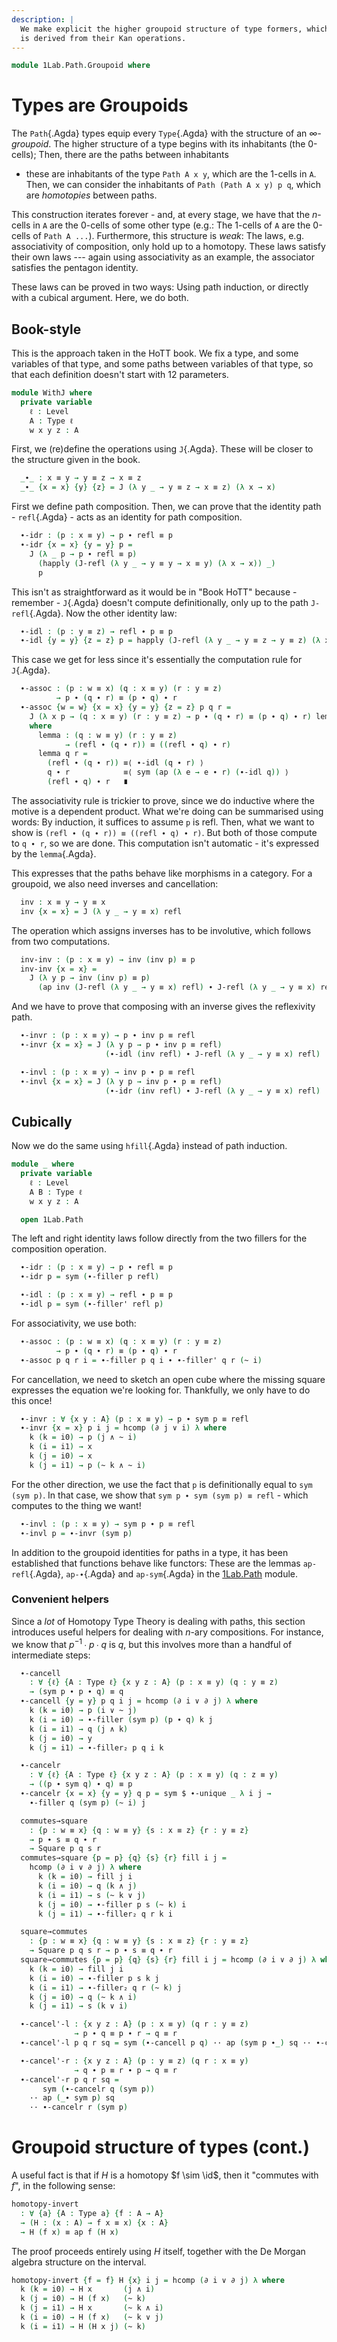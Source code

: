 ```yaml
---
description: |
  We make explicit the higher groupoid structure of type formers, which
  is derived from their Kan operations.
---
```

<!--
```agda
open import 1Lab.Path hiding (_∙_)
open import 1Lab.Type
```
-->

```agda
module 1Lab.Path.Groupoid where
```

<!--
```agda
_ = Path
_ = hfill
_ = ap-refl
_ = ap-∙
_ = ap-sym
```
-->

# Types are Groupoids

The `Path`{.Agda} types equip every `Type`{.Agda} with the structure of
an _$\infty$-groupoid_. The higher structure of a type begins with its
inhabitants (the 0-cells); Then, there are the paths between inhabitants
- these are inhabitants of the type `Path A x y`, which are the 1-cells
in `A`. Then, we can consider the inhabitants of `Path (Path A x y) p
q`, which are _homotopies_ between paths.

This construction iterates forever - and, at every stage, we have that
the $n$-cells in `A` are the 0-cells of some other type (e.g.: The
1-cells of `A` are the 0-cells of `Path A ...`). Furthermore, this
structure is _weak_: The laws, e.g. associativity of composition, only
hold up to a homotopy. These laws satisfy their own laws --- again using
associativity as an example, the associator satisfies the pentagon
identity.

These laws can be proved in two ways: Using path induction, or directly
with a cubical argument. Here, we do both.

## Book-style

This is the approach taken in the HoTT book. We fix a type, and some
variables of that type, and some paths between variables of that type,
so that each definition doesn't start with 12 parameters.

```agda
module WithJ where
  private variable
    ℓ : Level
    A : Type ℓ
    w x y z : A
```

First, we (re)define the operations using `J`{.Agda}. These will be closer to the
structure given in the book.

```agda
  _∙_ : x ≡ y → y ≡ z → x ≡ z
  _∙_ {x = x} {y} {z} = J (λ y _ → y ≡ z → x ≡ z) (λ x → x)
```

First we define path composition. Then, we can prove that the identity
path - `refl`{.Agda} - acts as an identity for path composition.

```agda
  ∙-idr : (p : x ≡ y) → p ∙ refl ≡ p
  ∙-idr {x = x} {y = y} p =
    J (λ _ p → p ∙ refl ≡ p)
      (happly (J-refl (λ y _ → y ≡ y → x ≡ y) (λ x → x)) _)
      p
```

This isn't as straightforward as it would be in "Book HoTT" because -
remember - `J`{.Agda} doesn't compute definitionally, only up to the path
`J-refl`{.Agda}.  Now the other identity law:

```agda
  ∙-idl : (p : y ≡ z) → refl ∙ p ≡ p
  ∙-idl {y = y} {z = z} p = happly (J-refl (λ y _ → y ≡ z → y ≡ z) (λ x → x)) p
```

This case we get for less since it's essentially the computation rule for `J`{.Agda}.

```agda
  ∙-assoc : (p : w ≡ x) (q : x ≡ y) (r : y ≡ z)
          → p ∙ (q ∙ r) ≡ (p ∙ q) ∙ r
  ∙-assoc {w = w} {x = x} {y = y} {z = z} p q r =
    J (λ x p → (q : x ≡ y) (r : y ≡ z) → p ∙ (q ∙ r) ≡ (p ∙ q) ∙ r) lemma p q r
    where
      lemma : (q : w ≡ y) (r : y ≡ z)
            → (refl ∙ (q ∙ r)) ≡ ((refl ∙ q) ∙ r)
      lemma q r =
        (refl ∙ (q ∙ r)) ≡⟨ ∙-idl (q ∙ r) ⟩
        q ∙ r            ≡⟨ sym (ap (λ e → e ∙ r) (∙-idl q)) ⟩
        (refl ∙ q) ∙ r   ∎
```

The associativity rule is trickier to prove, since we do inductive where
the motive is a dependent product. What we're doing can be summarised
using words: By induction, it suffices to assume `p` is refl. Then, what
we want to show is `(refl ∙ (q ∙ r)) ≡ ((refl ∙ q) ∙ r)`. But both of
those compute to `q ∙ r`, so we are done. This computation isn't
automatic - it's expressed by the `lemma`{.Agda}.

This expresses that the paths behave like morphisms in a category. For a
groupoid, we also need inverses and cancellation:

```agda
  inv : x ≡ y → y ≡ x
  inv {x = x} = J (λ y _ → y ≡ x) refl
```

The operation which assigns inverses has to be involutive, which follows
from two computations.

```agda
  inv-inv : (p : x ≡ y) → inv (inv p) ≡ p
  inv-inv {x = x} =
    J (λ y p → inv (inv p) ≡ p)
      (ap inv (J-refl (λ y _ → y ≡ x) refl) ∙ J-refl (λ y _ → y ≡ x) refl)
```

And we have to prove that composing with an inverse gives the reflexivity path.

```agda
  ∙-invr : (p : x ≡ y) → p ∙ inv p ≡ refl
  ∙-invr {x = x} = J (λ y p → p ∙ inv p ≡ refl)
                     (∙-idl (inv refl) ∙ J-refl (λ y _ → y ≡ x) refl)

  ∙-invl : (p : x ≡ y) → inv p ∙ p ≡ refl
  ∙-invl {x = x} = J (λ y p → inv p ∙ p ≡ refl)
                     (∙-idr (inv refl) ∙ J-refl (λ y _ → y ≡ x) refl)
```

## Cubically

Now we do the same using `hfill`{.Agda} instead of path induction.

```agda
module _ where
  private variable
    ℓ : Level
    A B : Type ℓ
    w x y z : A

  open 1Lab.Path
```

<!--
```agda
  ∙-filler₂ : ∀ {ℓ} {A : Type ℓ} {x y z : A} (q : x ≡ y) (r : y ≡ z)
            → Square q (q ∙ r) r refl
  ∙-filler₂ q r k i = hcomp (k ∨ ∂ i) λ where
    l (l = i0) → q (i ∨ k)
    l (k = i1) → r (l ∧ i)
    l (i = i0) → q k
    l (i = i1) → r l
```
-->

The left and right identity laws follow directly from the two fillers
for the composition operation.

```agda
  ∙-idr : (p : x ≡ y) → p ∙ refl ≡ p
  ∙-idr p = sym (∙-filler p refl)

  ∙-idl : (p : x ≡ y) → refl ∙ p ≡ p
  ∙-idl p = sym (∙-filler' refl p)
```

For associativity, we use both:

```agda
  ∙-assoc : (p : w ≡ x) (q : x ≡ y) (r : y ≡ z)
          → p ∙ (q ∙ r) ≡ (p ∙ q) ∙ r
  ∙-assoc p q r i = ∙-filler p q i ∙ ∙-filler' q r (~ i)
```

For cancellation, we need to sketch an open cube where the missing
square expresses the equation we're looking for. Thankfully, we only
have to do this once!

```agda
  ∙-invr : ∀ {x y : A} (p : x ≡ y) → p ∙ sym p ≡ refl
  ∙-invr {x = x} p i j = hcomp (∂ j ∨ i) λ where
    k (k = i0) → p (j ∧ ~ i)
    k (i = i1) → x
    k (j = i0) → x
    k (j = i1) → p (~ k ∧ ~ i)
```

For the other direction, we use the fact that `p` is definitionally
equal to `sym (sym p)`. In that case, we show that `sym p ∙ sym (sym p)
≡ refl` - which computes to the thing we want!

```agda
  ∙-invl : (p : x ≡ y) → sym p ∙ p ≡ refl
  ∙-invl p = ∙-invr (sym p)
```

In addition to the groupoid identities for paths in a type, it has been
established that functions behave like functors: These are the lemmas
`ap-refl`{.Agda}, `ap-∙`{.Agda} and `ap-sym`{.Agda} in the
[1Lab.Path] module.

[1Lab.Path]: 1Lab.Path.html#functorial-action

### Convenient helpers

Since a _lot_ of Homotopy Type Theory is dealing with paths, this
section introduces useful helpers for dealing with $n$-ary compositions.
For instance, we know that $p^{-1} ∙ p ∙ q$ is $q$, but this involves
more than a handful of intermediate steps:

```agda
  ∙-cancell
    : ∀ {ℓ} {A : Type ℓ} {x y z : A} (p : x ≡ y) (q : y ≡ z)
    → (sym p ∙ p ∙ q) ≡ q
  ∙-cancell {y = y} p q i j = hcomp (∂ i ∨ ∂ j) λ where
    k (k = i0) → p (i ∨ ~ j)
    k (i = i0) → ∙-filler (sym p) (p ∙ q) k j
    k (i = i1) → q (j ∧ k)
    k (j = i0) → y
    k (j = i1) → ∙-filler₂ p q i k

  ∙-cancelr
    : ∀ {ℓ} {A : Type ℓ} {x y z : A} (p : x ≡ y) (q : z ≡ y)
    → ((p ∙ sym q) ∙ q) ≡ p
  ∙-cancelr {x = x} {y = y} q p = sym $ ∙-unique _ λ i j →
    ∙-filler q (sym p) (~ i) j

  commutes→square
    : {p : w ≡ x} {q : w ≡ y} {s : x ≡ z} {r : y ≡ z}
    → p ∙ s ≡ q ∙ r
    → Square p q s r
  commutes→square {p = p} {q} {s} {r} fill i j =
    hcomp (∂ i ∨ ∂ j) λ where
      k (k = i0) → fill j i
      k (i = i0) → q (k ∧ j)
      k (i = i1) → s (~ k ∨ j)
      k (j = i0) → ∙-filler p s (~ k) i
      k (j = i1) → ∙-filler₂ q r k i

  square→commutes
    : {p : w ≡ x} {q : w ≡ y} {s : x ≡ z} {r : y ≡ z}
    → Square p q s r → p ∙ s ≡ q ∙ r
  square→commutes {p = p} {q} {s} {r} fill i j = hcomp (∂ i ∨ ∂ j) λ where
    k (k = i0) → fill j i
    k (i = i0) → ∙-filler p s k j
    k (i = i1) → ∙-filler₂ q r (~ k) j
    k (j = i0) → q (~ k ∧ i)
    k (j = i1) → s (k ∨ i)

  ∙-cancel'-l : {x y z : A} (p : x ≡ y) (q r : y ≡ z)
              → p ∙ q ≡ p ∙ r → q ≡ r
  ∙-cancel'-l p q r sq = sym (∙-cancell p q) ·· ap (sym p ∙_) sq ·· ∙-cancell p r

  ∙-cancel'-r : {x y z : A} (p : y ≡ z) (q r : x ≡ y)
              → q ∙ p ≡ r ∙ p → q ≡ r
  ∙-cancel'-r p q r sq =
       sym (∙-cancelr q (sym p))
    ·· ap (_∙ sym p) sq
    ·· ∙-cancelr r (sym p)
```

# Groupoid structure of types (cont.)

A useful fact is that if $H$ is a homotopy $f \sim \id$, then it
"commutes with $f$", in the following sense:

<!--
```agda
open 1Lab.Path
```
-->

```agda
homotopy-invert
  : ∀ {a} {A : Type a} {f : A → A}
  → (H : (x : A) → f x ≡ x) {x : A}
  → H (f x) ≡ ap f (H x)
```

The proof proceeds entirely using $H$ itself, together with the De
Morgan algebra structure on the interval.

```agda
homotopy-invert {f = f} H {x} i j = hcomp (∂ i ∨ ∂ j) λ where
  k (k = i0) → H x       (j ∧ i)
  k (j = i0) → H (f x)   (~ k)
  k (j = i1) → H x       (~ k ∧ i)
  k (i = i0) → H (f x)   (~ k ∨ j)
  k (i = i1) → H (H x j) (~ k)
```
